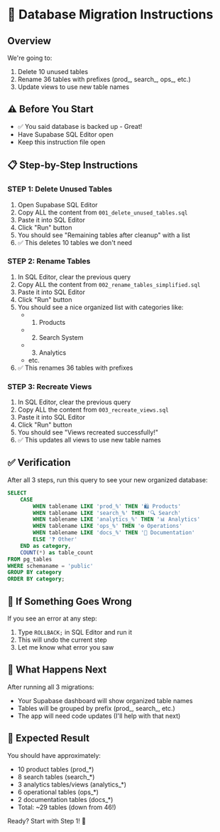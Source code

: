 # 🚀 Database Migration Instructions

## Overview
We're going to:
1. Delete 10 unused tables
2. Rename 36 tables with prefixes (prod_, search_, ops_, etc.)
3. Update views to use new table names

## ⚠️ Before You Start
- ✅ You said database is backed up - Great!
- Have Supabase SQL Editor open
- Keep this instruction file open

## 📋 Step-by-Step Instructions

### STEP 1: Delete Unused Tables
1. Open Supabase SQL Editor
2. Copy ALL the content from `001_delete_unused_tables.sql`
3. Paste it into SQL Editor
4. Click "Run" button
5. You should see "Remaining tables after cleanup" with a list
6. ✅ This deletes 10 tables we don't need

### STEP 2: Rename Tables
1. In SQL Editor, clear the previous query
2. Copy ALL the content from `002_rename_tables_simplified.sql`
3. Paste it into SQL Editor
4. Click "Run" button
5. You should see a nice organized list with categories like:
   - 1. Products
   - 2. Search System
   - 3. Analytics
   - etc.
6. ✅ This renames 36 tables with prefixes

### STEP 3: Recreate Views
1. In SQL Editor, clear the previous query
2. Copy ALL the content from `003_recreate_views.sql`
3. Paste it into SQL Editor
4. Click "Run" button
5. You should see "Views recreated successfully!"
6. ✅ This updates all views to use new table names

## ✅ Verification
After all 3 steps, run this query to see your new organized database:

```sql
SELECT 
    CASE 
        WHEN tablename LIKE 'prod_%' THEN '🛍️ Products'
        WHEN tablename LIKE 'search_%' THEN '🔍 Search'
        WHEN tablename LIKE 'analytics_%' THEN '📊 Analytics'
        WHEN tablename LIKE 'ops_%' THEN '⚙️ Operations'
        WHEN tablename LIKE 'docs_%' THEN '📄 Documentation'
        ELSE '❓ Other'
    END as category,
    COUNT(*) as table_count
FROM pg_tables
WHERE schemaname = 'public'
GROUP BY category
ORDER BY category;
```

## 🚨 If Something Goes Wrong

If you see an error at any step:
1. Type `ROLLBACK;` in SQL Editor and run it
2. This will undo the current step
3. Let me know what error you saw

## 📝 What Happens Next

After running all 3 migrations:
- Your Supabase dashboard will show organized table names
- Tables will be grouped by prefix (prod_, search_, etc.)
- The app will need code updates (I'll help with that next)

## 🎯 Expected Result

You should have approximately:
- 10 product tables (prod_*)
- 8 search tables (search_*)
- 3 analytics tables/views (analytics_*)
- 6 operational tables (ops_*)
- 2 documentation tables (docs_*)
- Total: ~29 tables (down from 46!)

Ready? Start with Step 1! 🚀